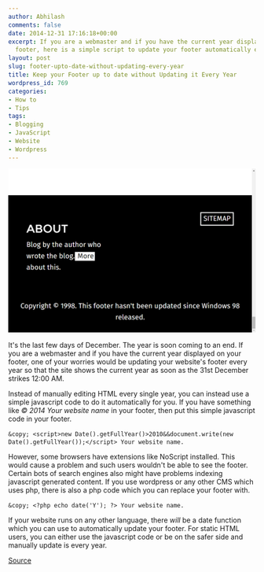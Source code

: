 ```yaml
---
author: Abhilash
comments: false
date: 2014-12-31 17:16:18+00:00
excerpt: If you are a webmaster and if you have the current year displayed on your
  footer, here is a simple script to update your footer automatically every year
layout: post
slug: footer-upto-date-without-updating-every-year
title: Keep your Footer up to date without Updating it Every Year
wordpress_id: 769
categories:
- How to
- Tips
tags:
- Blogging
- JavaScript
- Website
- Wordpress
---
```


![no-updated-footer](images/no-updated-footer.png)

It's the last few days of December. The year is soon coming to an end. If you are a webmaster and if you have the current year displayed on your footer, one of your worries would be updating your website's footer every year so that the site shows the current year as soon as the 31st December strikes 12:00 AM.

Instead of manually editing HTML every single year, you can instead use a simple javascript code to do it automatically for you. If you have something like _© 2014 Your website name_ in your footer, then put this simple javascript code in your footer.

    
    &copy; <script>new Date().getFullYear()>2010&&document.write(new Date().getFullYear());</script> Your website name.


However, some browsers have extensions like NoScript installed. This would cause a problem and such users wouldn't be able to see the footer. Certain bots of search engines also might have problems indexing javascript generated content. If you use wordpress or any other CMS which uses php, there is also a php code which you can replace your footer with.

    
    &copy; <?php echo date('Y'); ?> Your website name.


If your website runs on any other language, there _will_ be a date function which you can use to automatically update your footer. For static HTML users, you can either use the javascript code or be on the safer side and manually update is every year.

[Source](http://updateyourfooter.com/)
